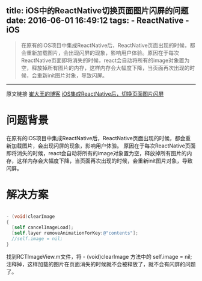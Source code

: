 title: iOS中的ReactNative切换页面图片闪屏的问题
date: 2016-06-01 16:49:12
tags:
	- ReactNative
	- iOS
---

> 在原有的iOS项目中集成ReactNative后，ReactNative页面出现的时候，都会重新加载图片，会出现闪屏的现象，影响用户体验。原因在于每次ReactNative页面即将消失的时候，react会自动将所有的image对象置为空，释放掉所有图片的内存，这样内存会大幅度下降，当页面再次出现的时候，会重新init图片对象，导致闪屏。

<!-- more -->

---

原文链接 [崔大王的博客](http://cuidawang.github.io/) [iOS集成ReactNative后，切换页面图片闪屏](http://cuidawang.github.io/2016/06/01/iOS%E9%9B%86%E6%88%90ReactNative%E5%90%8E%EF%BC%8C%E5%88%87%E6%8D%A2%E9%A1%B5%E9%9D%A2%E5%9B%BE%E7%89%87%E9%97%AA%E5%B1%8F/)

# 问题背景

在原有的iOS项目中集成ReactNative后，ReactNative页面出现的时候，都会重新加载图片，会出现闪屏的现象，影响用户体验。
原因在于每次ReactNative页面即将消失的时候，react会自动将所有的image对象置为空，释放掉所有图片的内存，这样内存会大幅度下降，当页面再次出现的时候，会重新init图片对象，导致闪屏。

# 解决方案

```objectivec

- (void)clearImage
{
  [self cancelImageLoad];
  [self.layer removeAnimationForKey:@"contents"];
  //self.image = nil;
}

```

找到RCTImageView.m文件，将 - (void)clearImage 方法中的 self.image = nil; 注释掉，这样加载的图片在页面消失的时候就不会被释放了，就不会有闪屏的问题了。